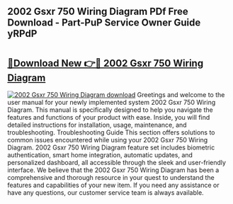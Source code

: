 ## 2002 Gsxr 750 Wiring Diagram PDf Free Download - Part-PuP Service Owner Guide yRPdP

# <h2><a href="http://dflu3vl.blite.top/?on=2002+Gsxr+750+Wiring+Diagram">🔗Download New 👉🔴 2002 Gsxr 750 Wiring Diagram</a></h2>

[![2002 Gsxr 750 Wiring Diagram download](https://i.imgur.com/lujVjoI.png)](http://dflu3vl.blite.top/?on=2002+Gsxr+750+Wiring+Diagram)
Greetings and welcome to the user manual for your newly implemented system 2002 Gsxr 750 Wiring Diagram. This manual is specifically designed to help you navigate the features and functions of your product with ease. Inside, you will find detailed instructions for installation, usage, maintenance, and troubleshooting. Troubleshooting Guide This section offers solutions to common issues encountered while using your 2002 Gsxr 750 Wiring Diagram. 2002 Gsxr 750 Wiring Diagram feature set includes biometric authentication, smart home integration, automatic updates, and personalized dashboard, all accessible through the sleek and user-friendly interface. We believe that the 2002 Gsxr 750 Wiring Diagram has been a comprehensive and thorough resource in your quest to understand the features and capabilities of your new item. If you need any assistance or have any questions, our customer service team is always available.
